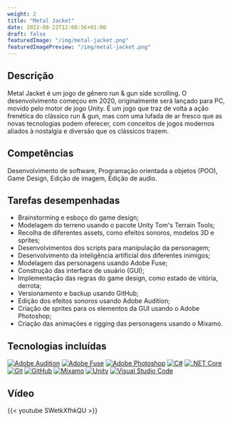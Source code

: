 ```yaml
---
weight: 2
title: "Metal Jacket"
date: 2022-08-22T12:08:56+01:00
draft: false
featuredImage: "/img/metal-jacket.png"
featuredImagePreview: "/img/metal-jacket.png"
---
```

## Descrição

Metal Jacket é um jogo de gênero run & gun side scrolling. O desenvolvimento começou em 2020, originalmente será lançado para PC, movido pelo motor de jogo Unity. É um jogo que traz de volta a ação frenética do clássico run & gun, mas com uma lufada de ar fresco que as novas tecnologias podem oferecer, com conceitos de jogos modernos aliados à nostalgia e diversão que os clássicos trazem.

## Competências

Desenvolvimento de software, Programação orientada a objetos (POO), Game Design, Edição de imagem, Edição de audio.

## Tarefas desempenhadas

* Brainstorming e esboço do game design;
* Modelagem do terreno usando o pacote Unity Tom's Terrain Tools;
* Recolha de diferentes assets, como efeitos sonoros, modelos 3D e sprites;
* Desenvolvimentos dos scripts para manipulação da personagem;
* Desenvolvimento da inteligência artificial dos diferentes inimigos;
* Modelagem das personagens usando Adobe Fuse;
* Construção das interface de usuário (GUI);
* Implementação das regras do game design, como estado de vitória, derrota;
* Versionamento e backup usando GitHub;
* Edição dos efeitos sonoros usando Adobe Audition;
* Criação de sprites para os elementos da GUI usando o Adobe Photoshop;
* Criação das animações e rigging das personagens usando o Mixamo.

## Tecnologias incluídas
<!-- 150x150 px img size -->
[![Adobe Audition](/img/adobe-audition-cc-icon-2020-.svg)](https://www.adobe.com/products/audition.html)
[![Adobe Fuse](/img/Adobe_Fuse_Logo.svg)](https://www.adobe.com/br/products/fuse.htmly)
[![Adobe Photoshop](/img/adobe-photoshop-cs6.svg)](https://www.adobe.com/br/products/photoshop.html)
[![C#](/img/c--4.svg)](https://docs.microsoft.com/en-us/dotnet/csharp/)
[![.NET Core](/img/NET_Core_Logo_small.svg)](https://dotnet.microsoft.com/en-us/)
[![Git](/img/git-icon.svg)](https://git-scm.com)
[![GitHub](/img/github-icon-1.svg)](https://github.com)
[![Mixamo](/img/pngwing.com.png)](https://www.mixamo.com/#/)
[![Unity](/img/unity-69.svg)](https://unity.com)
[![Visual Studio Code](/img/visual-studio-code-1.svg)](https://code.visualstudio.com)

## Vídeo

{{< youtube SWetkXfhkQU >}}
